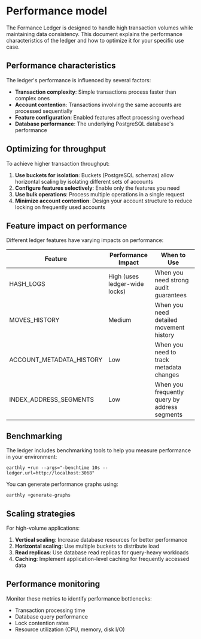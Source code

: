 # Performance model

The Formance Ledger is designed to handle high transaction volumes while maintaining data consistency. This document explains the performance characteristics of the ledger and how to optimize it for your specific use case.

## Performance characteristics

The ledger's performance is influenced by several factors:

- **Transaction complexity**: Simple transactions process faster than complex ones
- **Account contention**: Transactions involving the same accounts are processed sequentially
- **Feature configuration**: Enabled features affect processing overhead
- **Database performance**: The underlying PostgreSQL database's performance

## Optimizing for throughput

To achieve higher transaction throughput:

1. **Use buckets for isolation**: Buckets (PostgreSQL schemas) allow horizontal scaling by isolating different sets of accounts
2. **Configure features selectively**: Enable only the features you need
3. **Use bulk operations**: Process multiple operations in a single request
4. **Minimize account contention**: Design your account structure to reduce locking on frequently used accounts

## Feature impact on performance

Different ledger features have varying impacts on performance:

| Feature | Performance Impact | When to Use |
|---------|-------------------|-------------|
| HASH_LOGS | High (uses ledger-wide locks) | When you need strong audit guarantees |
| MOVES_HISTORY | Medium | When you need detailed movement history |
| ACCOUNT_METADATA_HISTORY | Low | When you need to track metadata changes |
| INDEX_ADDRESS_SEGMENTS | Low | When you frequently query by address segments |

## Benchmarking

The ledger includes benchmarking tools to help you measure performance in your environment:

```shell
earthly +run --args="-benchtime 10s --ledger.url=http://localhost:3068"
```

You can generate performance graphs using:

```shell
earthly +generate-graphs
```

## Scaling strategies

For high-volume applications:

1. **Vertical scaling**: Increase database resources for better performance
2. **Horizontal scaling**: Use multiple buckets to distribute load
3. **Read replicas**: Use database read replicas for query-heavy workloads
4. **Caching**: Implement application-level caching for frequently accessed data

## Performance monitoring

Monitor these metrics to identify performance bottlenecks:

- Transaction processing time
- Database query performance
- Lock contention rates
- Resource utilization (CPU, memory, disk I/O)

